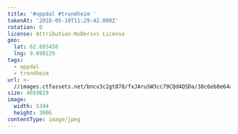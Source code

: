 ```yaml
---
title: '#oppdal #trondheim '
takenAt: '2018-05-19T11:29:42.000Z'
rotation: 0
license: Attribution-NoDerivs License
geo:
  lat: 62.693458
  lng: 9.098229
tags:
  - oppdal
  - trondheim
url: >-
  //images.ctfassets.net/bncv3c2gt878/fxJAruSW3cc79CQd4QSDa/38c6eb8e64a681436d20de2f48ac7ce9/oppdal-trondheim_41515027164_o
size: 4659829
image:
  width: 5344
  height: 3006
contentType: image/jpeg
---
```


